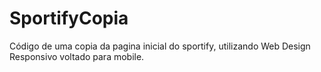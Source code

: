 # SportifyCopia
Código de uma copia da pagina inicial do sportify, utilizando Web Design Responsivo voltado para mobile.


